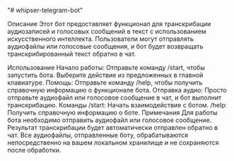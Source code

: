 "# whipser-telegram-bot"

Описание
Этот бот предоставляет функционал для транскрибации аудиозаписей и голосовых сообщений в текст с использованием
искусственного интеллекта. Пользователи могут отправлять аудиофайлы или голосовые сообщения, и бот будет возвращать
транскрибированный текст обратно в чат.

Использование
Начало работы:
Отправьте команду /start, чтобы запустить бота.
Выберите действие из предложенных в главной клавиатуре.
Помощь:
Отправьте команду /help, чтобы получить справочную информацию о функционале бота.
Отправка аудио:
Просто отправьте аудиофайл или голосовое сообщение в чат, и бот выполнит транскрибацию.
Команды
/start: Начать взаимодействие с ботом.
/help: Получить справочную информацию о боте.
Примечания
Для работы бота необходимо отправить аудиофайл или голосовое сообщение.
Результат транскрибации будет автоматически отправлен обратно в чат.
Все аудиофайлы, отправленные боту, обрабатываются непосредственно на вашем локальном хранилище и не сохраняются после
обработки.